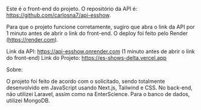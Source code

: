 Este é o front-end do projeto. O repositório da API é: https://github.com/carlosna7/api-esshow.

Para que o projeto funcione corretamente, sugiro que abra o link da API por 1 minuto antes de abrir o link do front-end. O deploy foi feito pelo Render (https://render.com).

Link da API: https://api-esshow.onrender.com (1 minuto antes de abrir o link do front-end)
Link do Projeto: https://es-shows-delta.vercel.app

Sobre:

O projeto foi feito de acordo com o solicitado, sendo totalmente desenvolvido em JavaScript usando Next.js, Tailwind e CSS. No back-end, não utilizei Laravel, assim como na EnterScience. Para o banco de dados, utilizei MongoDB.
